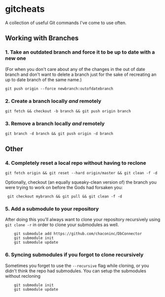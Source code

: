 # gitcheats
A collection of useful Git commands I've come to use often. 


## Working with Branches
### 1. Take an outdated branch and force it to be up to date with a new one

(For when you don't care about any of the changes in the out of date branch and don't 
want to delete a branch just for the sake of recreating an up to date branch of the same name.)

``` git push origin --force newbranch:outofdatebranch ```

### 2. Create a branch locally _and_ remotely 
``` git fetch && checkout -b branch && git push origin branch ```

### 3. Remove a branch locally _and_ remotely 

```git branch -d branch && git push origin -d branch ```


## Other

### 4. Completely reset a local repo without having to reclone 

```git fetch origin && git reset --hard origin/master && git clean -f -d ```

Optionally, checkout (an equally squeaky-clean version of) the branch you were trying to work on before the Gods had forsaken you:

``` git checkout mybranch && git pull && git clean -f -d```

### 5. Add a submodule to your repository
After doing this you'll always want to clone your repository recursively using ``` git clone -r``` in order to 
clone your submodules as well. 

``` 
    git submodule add https://github.com/chaconinc/DbConnector
    git submodule init
    git submodule update
```

### 6. Syncing submodules if you forgot to clone recursively

Sometimes you forget to use the `--recursive` flag while cloning, or you didn't think the repo had submodules. You can setup the submodules without recloning 

``` 
    git submodule init
    git submodule update
```

